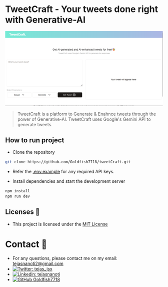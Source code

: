 # TweetCraft - Your tweets done right with Generative-AI

![Landing Page](/snapshots/tweetcraft.png)

> TweetCraft is a platform to Generate & Enahnce tweets through the power of Generative-AI. TweetCraft uses Google's Gemini API to generate tweets.

## How to run project

- Clone the repository

```bash
git clone https://github.com/Goldfish7718/tweetCraft.git
```

- Refer the [.env.example](.env.example) for any required API keys.

- Install dependencies and start the development server

```bash
npm install
npm run dev
```

## Licenses 📃

 - This project is licensed under the [MIT License](LICENSE)

# Contact 🔗

- For any questions, please contact me on my email: [tejasnanoti2@gmail.com](mailto:tejasnanoti2@gmail.com)
- [![Twitter: tejas_jsx](https://img.shields.io/twitter/follow/tejas_jsx?style=social)](https://twitter.com/tejas_jsx)
- [![Linkedin: tejasnanoti](https://img.shields.io/badge/-tejasnanoti-blue?style=flat-square&logo=Linkedin&logoColor=white&link=https://www.linkedin.com/in/tejas-nanoti-23965823b/)](https://www.linkedin.com/in/tejas-nanoti-23965823b/)
- [![GitHub Goldfish7718](https://img.shields.io/github/followers/Goldfish7718?label=follow&style=social)](https://github.com/Goldfish7718)